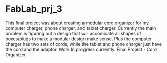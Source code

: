 FabLab_prj_3
============
This final project was about creating a modular cord organizer for my computer charger, phone charger, and tablet charger. Currently the main problem is figuring out a design that will accomicate all shapes of boxes/plugs to make a modular design make sense. Plus the computer charger has two sets of cords, while the tablet and phone charger just have the cord and the adaptor. Work In progress currently.
Final Project - Cord Organizer

